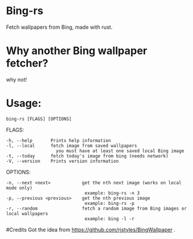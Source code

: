 # Bing-rs
Fetch wallpapers from Bing, made with rust.

# Why another Bing wallpaper fetcher?

why not!

# Usage:

    bing-rs [FLAGS] [OPTIONS]

FLAGS:

    -h, --help       Prints help information
    -l, --local      fetch image from saved wallpapers
                       you must have at least one saved local Bing image 
    -t, --today      fetch today's image from bing (needs network)
    -V, --version    Prints version information

OPTIONS:

    -n, --next <next>            get the nth next image (works on local mode only)
                                  example: bing-rs -n 3
    -p, --previous <previous>    get the nth previous image
                                  example: bing-rs -p 
    -r, --random                 fetch a random image from Bing images or local wallpapers
                                  example: bing -l -r


#Credits
Got the idea from https://github.com/rjstyles/BingWallpaper .

